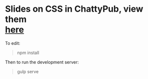 # Slides on CSS in ChattyPub, view them <br />[here](https://hackersanddesigners.github.io/chatty-pub-korea/)


To edit:

> npm install


Then to run the development server:
> gulp serve

